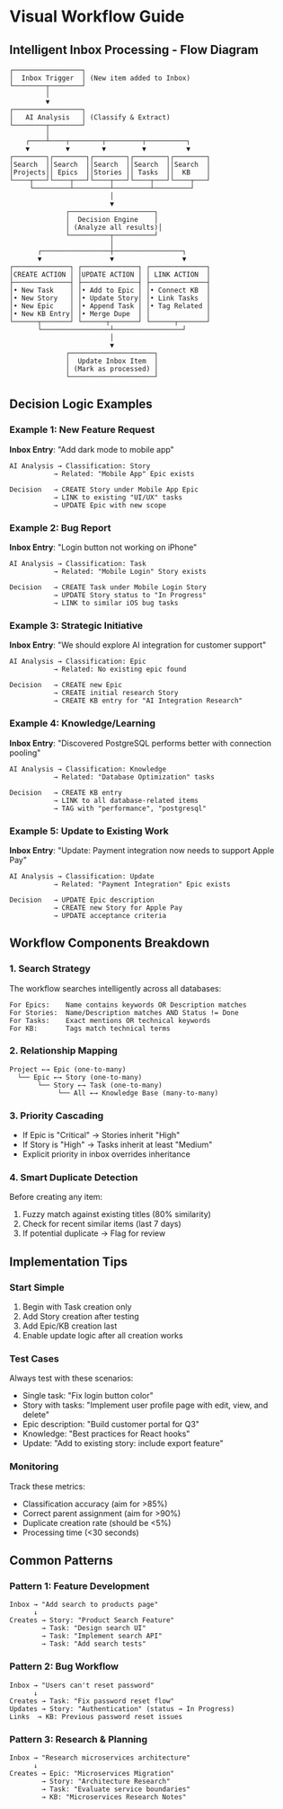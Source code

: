 # Visual Workflow Guide

## Intelligent Inbox Processing - Flow Diagram

```
┌─────────────────┐
│  Inbox Trigger  │ (New item added to Inbox)
└────────┬────────┘
         │
         ▼
┌─────────────────┐
│   AI Analysis   │ (Classify & Extract)
└────────┬────────┘
         │
    ┌────┴────┬────────┬─────────┬──────────┐
    ▼         ▼        ▼         ▼          ▼
┌────────┐┌────────┐┌────────┐┌────────┐┌────────┐
│Search  ││Search  ││Search  ││Search  ││Search  │
│Projects││ Epics  ││Stories ││ Tasks  ││  KB    │
└────┬───┘└────┬───┘└────┬───┘└────┬───┘└────┬───┘
     └─────────┴─────────┴─────────┴─────────┘
                         │
                         ▼
              ┌─────────────────────┐
              │  Decision Engine    │
              │ (Analyze all results)│
              └──────────┬──────────┘
                         │
       ┌─────────────────┼─────────────────┐
       ▼                 ▼                 ▼
┌──────────────┐ ┌──────────────┐ ┌──────────────┐
│CREATE ACTION │ │UPDATE ACTION │ │ LINK ACTION  │
├──────────────┤ ├──────────────┤ ├──────────────┤
│• New Task    │ │• Add to Epic │ │• Connect KB  │
│• New Story   │ │• Update Story│ │• Link Tasks  │
│• New Epic    │ │• Append Task │ │• Tag Related │
│• New KB Entry│ │• Merge Dupe  │ │              │
└──────┬───────┘ └──────┬───────┘ └──────┬───────┘
       └─────────────────┴─────────────────┘
                         │
                         ▼
              ┌─────────────────────┐
              │  Update Inbox Item  │
              │ (Mark as processed) │
              └─────────────────────┘
```

## Decision Logic Examples

### Example 1: New Feature Request
**Inbox Entry**: "Add dark mode to mobile app"

```
AI Analysis → Classification: Story
           → Related: "Mobile App" Epic exists
           
Decision   → CREATE Story under Mobile App Epic
           → LINK to existing "UI/UX" tasks
           → UPDATE Epic with new scope
```

### Example 2: Bug Report
**Inbox Entry**: "Login button not working on iPhone"

```
AI Analysis → Classification: Task
           → Related: "Mobile Login" Story exists
           
Decision   → CREATE Task under Mobile Login Story
           → UPDATE Story status to "In Progress"
           → LINK to similar iOS bug tasks
```

### Example 3: Strategic Initiative
**Inbox Entry**: "We should explore AI integration for customer support"

```
AI Analysis → Classification: Epic
           → Related: No existing epic found
           
Decision   → CREATE new Epic
           → CREATE initial research Story
           → CREATE KB entry for "AI Integration Research"
```

### Example 4: Knowledge/Learning
**Inbox Entry**: "Discovered PostgreSQL performs better with connection pooling"

```
AI Analysis → Classification: Knowledge
           → Related: "Database Optimization" tasks
           
Decision   → CREATE KB entry
           → LINK to all database-related items
           → TAG with "performance", "postgresql"
```

### Example 5: Update to Existing Work
**Inbox Entry**: "Update: Payment integration now needs to support Apple Pay"

```
AI Analysis → Classification: Update
           → Related: "Payment Integration" Epic exists
           
Decision   → UPDATE Epic description
           → CREATE new Story for Apple Pay
           → UPDATE acceptance criteria
```

## Workflow Components Breakdown

### 1. Search Strategy
The workflow searches intelligently across all databases:

```
For Epics:    Name contains keywords OR Description matches
For Stories:  Name/Description matches AND Status != Done  
For Tasks:    Exact mentions OR technical keywords
For KB:       Tags match technical terms
```

### 2. Relationship Mapping
```
Project ←→ Epic (one-to-many)
  └── Epic ←→ Story (one-to-many)
       └── Story ←→ Task (one-to-many)
            └── All ←→ Knowledge Base (many-to-many)
```

### 3. Priority Cascading
- If Epic is "Critical" → Stories inherit "High"
- If Story is "High" → Tasks inherit at least "Medium"
- Explicit priority in inbox overrides inheritance

### 4. Smart Duplicate Detection
Before creating any item:
1. Fuzzy match against existing titles (80% similarity)
2. Check for recent similar items (last 7 days)
3. If potential duplicate → Flag for review

## Implementation Tips

### Start Simple
1. Begin with Task creation only
2. Add Story creation after testing
3. Add Epic/KB creation last
4. Enable update logic after all creation works

### Test Cases
Always test with these scenarios:
- Single task: "Fix login button color"
- Story with tasks: "Implement user profile page with edit, view, and delete"
- Epic description: "Build customer portal for Q3"
- Knowledge: "Best practices for React hooks"
- Update: "Add to existing story: include export feature"

### Monitoring
Track these metrics:
- Classification accuracy (aim for >85%)
- Correct parent assignment (aim for >90%)
- Duplicate creation rate (should be <5%)
- Processing time (<30 seconds)

## Common Patterns

### Pattern 1: Feature Development
```
Inbox → "Add search to products page"
      ↓
Creates → Story: "Product Search Feature"
        → Task: "Design search UI"
        → Task: "Implement search API"
        → Task: "Add search tests"
```

### Pattern 2: Bug Workflow
```
Inbox → "Users can't reset password"
      ↓
Creates → Task: "Fix password reset flow"
Updates → Story: "Authentication" (status → In Progress)
Links  → KB: Previous password reset issues
```

### Pattern 3: Research & Planning
```
Inbox → "Research microservices architecture"
      ↓
Creates → Epic: "Microservices Migration"
        → Story: "Architecture Research"
        → Task: "Evaluate service boundaries"
        → KB: "Microservices Research Notes"
```